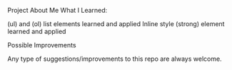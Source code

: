 
Project About Me
What I Learned:

(ul) and (ol) list elements learned and applied
Inline style (strong) element learned and applied

Possible Improvements

Any type of suggestions/improvements to this repo are always welcome.
